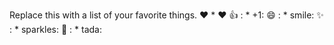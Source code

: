Replace this with a list of your favorite things.
❤️	 * :heart:
👍	: * +1:
😄	: * smile:
✨	: * sparkles:
🎉	: * tada:

